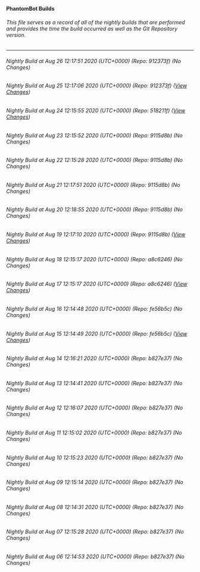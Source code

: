 **PhantomBot Builds**

###### This file serves as a record of all of the nightly builds that are performed and provides the time the build occurred as well as the Git Repository version.
-------------------------------------------------------------------------------------------------------------
###### Nightly Build at Aug 26 12:17:51 2020 (UTC+0000) (Repo: 912373f) (No Changes)
###### Nightly Build at Aug 25 12:17:06 2020 (UTC+0000) (Repo: 912373f) ([View Changes](https://github.com/PhantomBot/PhantomBot/compare/518211f...912373f))
###### Nightly Build at Aug 24 12:15:55 2020 (UTC+0000) (Repo: 518211f) ([View Changes](https://github.com/PhantomBot/PhantomBot/compare/9115d8b...518211f))
###### Nightly Build at Aug 23 12:15:52 2020 (UTC+0000) (Repo: 9115d8b) (No Changes)
###### Nightly Build at Aug 22 12:15:28 2020 (UTC+0000) (Repo: 9115d8b) (No Changes)
###### Nightly Build at Aug 21 12:17:51 2020 (UTC+0000) (Repo: 9115d8b) (No Changes)
###### Nightly Build at Aug 20 12:18:55 2020 (UTC+0000) (Repo: 9115d8b) (No Changes)
###### Nightly Build at Aug 19 12:17:10 2020 (UTC+0000) (Repo: 9115d8b) ([View Changes](https://github.com/PhantomBot/PhantomBot/compare/a8c6246...9115d8b))
###### Nightly Build at Aug 18 12:15:17 2020 (UTC+0000) (Repo: a8c6246) (No Changes)
###### Nightly Build at Aug 17 12:15:17 2020 (UTC+0000) (Repo: a8c6246) ([View Changes](https://github.com/PhantomBot/PhantomBot/compare/fe56b5c...a8c6246))
###### Nightly Build at Aug 16 12:14:48 2020 (UTC+0000) (Repo: fe56b5c) (No Changes)
###### Nightly Build at Aug 15 12:14:49 2020 (UTC+0000) (Repo: fe56b5c) ([View Changes](https://github.com/PhantomBot/PhantomBot/compare/b827e37...fe56b5c))
###### Nightly Build at Aug 14 12:16:21 2020 (UTC+0000) (Repo: b827e37) (No Changes)
###### Nightly Build at Aug 13 12:14:41 2020 (UTC+0000) (Repo: b827e37) (No Changes)
###### Nightly Build at Aug 12 12:16:07 2020 (UTC+0000) (Repo: b827e37) (No Changes)
###### Nightly Build at Aug 11 12:15:02 2020 (UTC+0000) (Repo: b827e37) (No Changes)
###### Nightly Build at Aug 10 12:15:23 2020 (UTC+0000) (Repo: b827e37) (No Changes)
###### Nightly Build at Aug 09 12:15:14 2020 (UTC+0000) (Repo: b827e37) (No Changes)
###### Nightly Build at Aug 08 12:14:31 2020 (UTC+0000) (Repo: b827e37) (No Changes)
###### Nightly Build at Aug 07 12:15:28 2020 (UTC+0000) (Repo: b827e37) (No Changes)
###### Nightly Build at Aug 06 12:14:53 2020 (UTC+0000) (Repo: b827e37) (No Changes)
